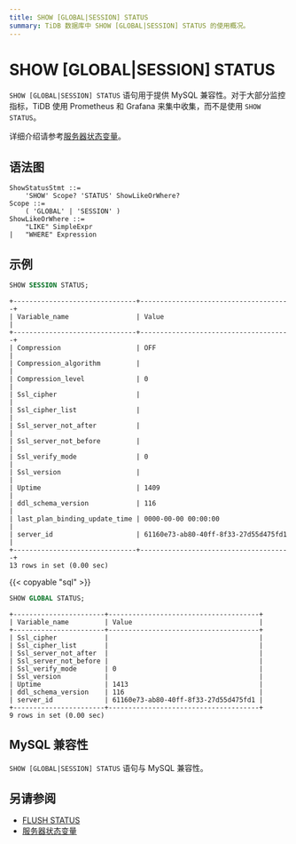 ```yaml
---
title: SHOW [GLOBAL|SESSION] STATUS
summary: TiDB 数据库中 SHOW [GLOBAL|SESSION] STATUS 的使用概况。
---
```


# SHOW [GLOBAL|SESSION] STATUS

`SHOW [GLOBAL|SESSION] STATUS` 语句用于提供 MySQL 兼容性。对于大部分监控指标，TiDB 使用 Prometheus 和 Grafana 来集中收集，而不是使用 `SHOW STATUS`。

详细介绍请参考[服务器状态变量](/status-variables.md)。

## 语法图

```ebnf+diagram
ShowStatusStmt ::=
    'SHOW' Scope? 'STATUS' ShowLikeOrWhere?
Scope ::=
    ( 'GLOBAL' | 'SESSION' )
ShowLikeOrWhere ::=
    "LIKE" SimpleExpr
|   "WHERE" Expression
```

## 示例

```sql
SHOW SESSION STATUS;
```

```
+-------------------------------+--------------------------------------+
| Variable_name                 | Value                                |
+-------------------------------+--------------------------------------+
| Compression                   | OFF                                  |
| Compression_algorithm         |                                      |
| Compression_level             | 0                                    |
| Ssl_cipher                    |                                      |
| Ssl_cipher_list               |                                      |
| Ssl_server_not_after          |                                      |
| Ssl_server_not_before         |                                      |
| Ssl_verify_mode               | 0                                    |
| Ssl_version                   |                                      |
| Uptime                        | 1409                                 |
| ddl_schema_version            | 116                                  |
| last_plan_binding_update_time | 0000-00-00 00:00:00                  |
| server_id                     | 61160e73-ab80-40ff-8f33-27d55d475fd1 |
+-------------------------------+--------------------------------------+
13 rows in set (0.00 sec)
```

{{< copyable "sql" >}}

```sql
SHOW GLOBAL STATUS;
```

```
+-----------------------+--------------------------------------+
| Variable_name         | Value                                |
+-----------------------+--------------------------------------+
| Ssl_cipher            |                                      |
| Ssl_cipher_list       |                                      |
| Ssl_server_not_after  |                                      |
| Ssl_server_not_before |                                      |
| Ssl_verify_mode       | 0                                    |
| Ssl_version           |                                      |
| Uptime                | 1413                                 |
| ddl_schema_version    | 116                                  |
| server_id             | 61160e73-ab80-40ff-8f33-27d55d475fd1 |
+-----------------------+--------------------------------------+
9 rows in set (0.00 sec)
```

## MySQL 兼容性

`SHOW [GLOBAL|SESSION] STATUS` 语句与 MySQL 兼容性。

## 另请参阅

* [FLUSH STATUS](/sql-statements/sql-statement-flush-status.md)
* [服务器状态变量](/status-variables.md)